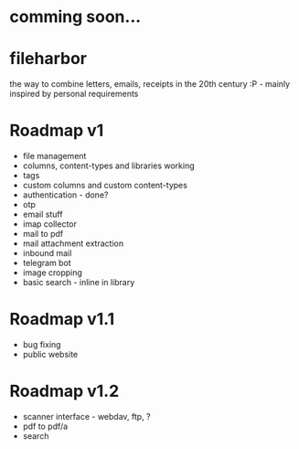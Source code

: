 # comming soon...

# fileharbor
the way to combine letters, emails, receipts in the 20th century :P - mainly inspired by personal requirements

# Roadmap v1
- file management
- columns, content-types and libraries working
- tags
- custom columns and custom content-types
- authentication - done?
- otp
- email stuff
- imap collector
- mail to pdf
- mail attachment extraction
- inbound mail
- telegram bot
- image cropping
- basic search - inline in library

# Roadmap v1.1
- bug fixing
- public website

# Roadmap v1.2
- scanner interface - webdav, ftp, ?
- pdf to pdf/a
- search